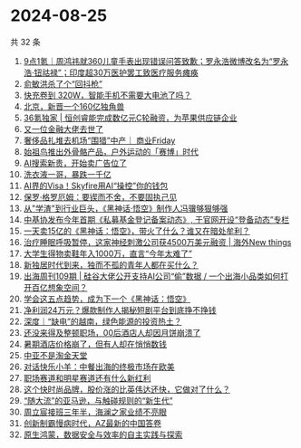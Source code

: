 # 2024-08-25

共 32 条

<!-- BEGIN 36KR -->
<!-- 最后更新时间 2024-08-25 03:09:43 +0800 -->
1. [9点1氪｜周鸿祎就360儿童手表出现错误问答致歉；罗永浩微博改名为“罗永浩·钮祜禄”；印度超30万医护罢工致医疗服务瘫痪](https://36kr.com/p/2919454512437890)
1. [俞敏洪杀了个“回抖枪”](https://36kr.com/p/2919689334266759)
1. [快充卷到 320W，智能手机不需要大电池了吗？](https://36kr.com/p/2919632145177476)
1. [北京，新晋一个160亿独角兽](https://36kr.com/p/2919631255460480)
1. [36氪独家 | 恒创睿能完成数亿元C轮融资，为苹果供应链企业](https://36kr.com/p/2919488675191686)
1. [又一位金融大佬去世了](https://36kr.com/p/2919874147195782)
1. [奢侈品扎堆去机场“围猎”中产｜ 商业Friday](https://36kr.com/p/2911817500007299)
1. [始祖鸟推出外骨骼产品，户外运动的「赛博」时代](https://36kr.com/p/2919491161348743)
1. [AI搜索新贵，开始卖广告位了](https://36kr.com/p/2918813188529281)
1. [洗衣液一哥，暴跌一千亿](https://36kr.com/p/2918813152894338)
1. [AI界的Visa！Skyfire用AI“操控”你的钱包](https://36kr.com/p/2918828623256705)
1. [保罗·格罗厄姆：要锲而不舍，不要固执己见](https://36kr.com/p/2909645549165441)
1. [从"学渣"到行业巨头，《黑神话·悟空》制作人冯骥够狠够强](https://36kr.com/p/2918245235170438)
1. [中基协发布今年首期《私募基金登记备案动态》, 于官网开设“登备动态”专栏](https://36kr.com/p/2919712676551303)
1. [一天卖15亿的《黑神话：悟空》，带火了什么？谁又在暗处牟利？](https://36kr.com/p/2916716145007744)
1. [治疗睡眠呼吸暂停，这家神经刺激公司获4500万美元融资 | 海外New things](https://36kr.com/p/2919834796923781)
1. [大学生得物卖鞋年入1000万，直言“今年太难了”](https://36kr.com/p/2918932977180033)
1. [新独居时代到来，独而不孤的青年人都在买什么？](https://36kr.com/p/2918610687614344)
1. [出海周刊109期 | 硅谷大佬公开支持AI公司“偷”数据 / 一个出海小品类如何打开百亿想象空间？](https://36kr.com/p/2919533852105603)
1. [学会这五点趋势，成为下一个《黑神话：悟空》](https://36kr.com/p/2918517273730181)
1. [净利润24万元？爆款制作人揭秘短剧平台到底挣不挣钱](https://36kr.com/p/2864324040350594)
1. [深度｜“缺电”的越南，绿色能源的投资热土？](https://36kr.com/p/2913959932877954)
1. [还没来得及整顿职场，00后酒店人却因月饼崩溃了](https://36kr.com/p/2917946073602695)
1. [暑期酒店价格崩了，但有人却在悄悄数钱](https://36kr.com/p/2912527631637124)
1. [中亚不是淘金天堂](https://36kr.com/p/2888864106765448)
1. [对话快乐小羊：中餐出海的终极市场在欧美](https://36kr.com/p/2864378624252295)
1. [职场赛道和明星赛道还有什么新红利](https://36kr.com/p/2916096474946944)
1. [这个快时尚品牌，股价涨的比英伟达还快，它做对了什么？](https://36kr.com/p/2858945355127686)
1. [“随大流”的亚马逊，与触碰规则的“新生代”](https://36kr.com/p/2918708720115073)
1. [周立宸接班三年半，海澜之家业绩不亮眼](https://36kr.com/p/2918892876012935)
1. [创新制霸慢病时代，AZ最新的中国答卷](https://36kr.com/p/2918441644727685)
1. [原生鸿蒙，数据安全与效率的自主实践与探索](https://36kr.com/p/2917052404767624)
<!-- END 36KR -->